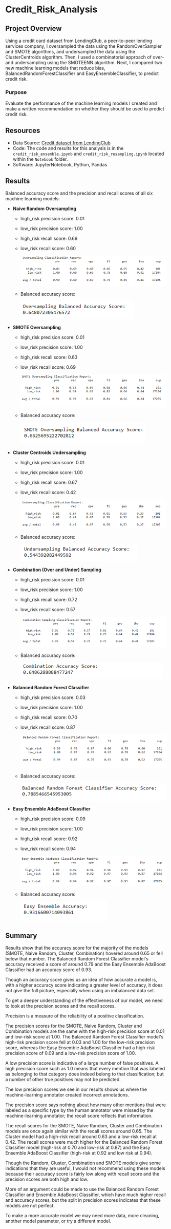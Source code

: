 # Credit_Risk_Analysis

## Project Overview

Using a credit card dataset from LendingClub, a peer-to-peer lending services company, I oversampled the data using the RandomOverSampler and SMOTE algorithms, and undersampled the data using the ClusterCentroids algorithm. Then, I used a combinatorial approach of over- and undersampling using the SMOTEENN algorithm. Next, I compared two new machine learning models that reduce bias, BalancedRandomForestClassifier and EasyEnsembleClassifier, to predict credit risk. 

### Purpose

Evaluate the performance of the machine learning models I created and make a written recommendation on whether they should be used to predict credit risk.

## Resources

- Data Source: [Credit dataset from LendingClub](https://2u-data-curriculum-team.s3.amazonaws.com/dataviz-online/module_17/Module-17-Challenge-Resources.zip)
- Code: The code and results for this analysis is in the `credit_risk_ensemble.ipynb` and `credit_risk_resampling.ipynb` located within the `Notebook` folder.
- Software: JupyterNotebook, Python, Pandas
  
## Results


Balanced accuracy score and the precision and recall scores of all six machine learning models:

- **Naive Random Oversampling** 
  
  - high_risk precision score: 0.01
  - low_risk precision score: 1.00
  - high_risk recall score: 0.69
  - low_risk recall score: 0.60
  
    ![classification](Static/Images/OversamplingClassification.PNG)
  - Balanced accuracy score:
    
    ![accuracy](Static/Images/OversamplingBalancedAccuracy.PNG)

- **SMOTE Oversampling**
  
  - high_risk precision score: 0.01
  - low_risk precision score: 1.00
  - high_risk recall score: 0.63
  - low_risk recall score: 0.69
  
    ![classification](Static/Images/SMOTEClassification.PNG)
  - Balanced accuracy score:
    
    ![accuracy](Static/Images/SMOTEOversamplingAccuracy.PNG)

- **Cluster Centroids Undersampling**
  
  - high_risk precision score: 0.01
  - low_risk precision score: 1.00
  - high_risk recall score: 0.67
  - low_risk recall score: 0.42
  
    ![classification](Static/Images/UndersamplingClassification.PNG)
  - Balanced accuracy score:
    
    ![accuracy](Static/Images/ClusterUndersamplingAccuracy.PNG)

- **Combination (Over and Under) Sampling**
  
  - high_risk precision score: 0.01
  - low_risk precision score: 1.00
  - high_risk recall score: 0.72
  - low_risk recall score: 0.57
  
    ![classification](Static/Images/CombinationClassification.PNG)
  - Balanced accuracy score:
    
    ![accuracy](Static/Images/CombinationAccuracy.PNG)

- **Balanced Random Forest Classifier**
  
  - high_risk precision score: 0.03
  - low_risk precision score: 1.00
  - high_risk recall score: 0.70
  - low_risk recall score: 0.87
  
    ![classification](Static/Images/ForestClassification.PNG)
  - Balanced accuracy score:
    
    ![accuracy](Static/Images/ForestAccuracy.PNG)

- **Easy Ensemble AdaBoost Classifier**

  - high_risk precision score: 0.09
  - low_risk precision score: 1.00
  - high_risk recall score: 0.92
  - low_risk recall score: 0.94
  
    ![classification](Static/Images/EnsembleClassification.PNG)
  - Balanced accuracy score:
    
    ![accuracy](Static/Images/EnsembleAccurcay.PNG)


## Summary

Results show that the accuracy score for the majority of the models (SMOTE, Naive Random, Cluster, Combination) hovered around 0.65 or fell below that number. 
The Balanced Random Forest Classifier model's accuracy received a score of around 0.79 and the Easy Ensemble AdaBoost Classifier had an accuracy score of 0.93.

Though an accuracy score gives us an idea of how accurate a model is, with a higher accuracy score indicating a greater level of accuracy, it does not give the full picture, especially when using an imbalanced data set.

To get a deeper understanding of the effectiveness of our model, we need to look at the precision scores and the recall scores.

Precision is a measure of the reliability of a positive classification.

The precision scores for the SMOTE, Naive Random, Cluster and Combination models are the same with the high-risk precision score at 0.01 and low-risk score at 1.00. 
The Balanced Random Forest Classifier model's high-risk precision score fell at 0.03 and 1.00 for the low-risk precision score, whereas the Easy Ensemble AdaBoost Classifier had a high-risk precision score of 0.09 and a low-risk precision score of 1.00.

A low precision score is indicative of a large number of false positives. 
A high precision score such as 1.0 means that every mention that was labeled as belonging to that category does indeed belong to that classification; but a number of other true positives may not be predicted. 

The low precision scores we see in our results shows us where the machine-learning annotator created incorrect annotations. 

The precision score says nothing about how many other mentions that were labeled as a specific type by the human annotator were missed by the machine-learning annotator; the recall score reflects that information. 

The recall scores for the SMOTE, Naive Random, Cluster and Combination models are once again similar with the recall scores around 0.65. The Cluster model had a high-risk recall around 0.63 and a low-risk recall at 0.42. The recall scores were much higher for the Balanced Random Forest Classifier model (high-risk at 0.70 and low-risk at 0.87) and the Easy Ensemble AdaBoost Classifier (high-risk at 0.92 and low risk at 0.94).

Though the Random, Cluster, Combination and SMOTE models give some indications that they are useful, I would not recommend using these models because their accuracy score is fairly low along with recall score and the precision scores are both high and low.

More of an argument could be made to use the Balanced Random Forest Classifier and Ensemble AdaBoost Classifier, which have much higher recall and accuracy scores, but the split in precision scores indicates that these models are not perfect.

To make a more accurate model we may need more data, more cleaning, another model parameter, or try a different model. 